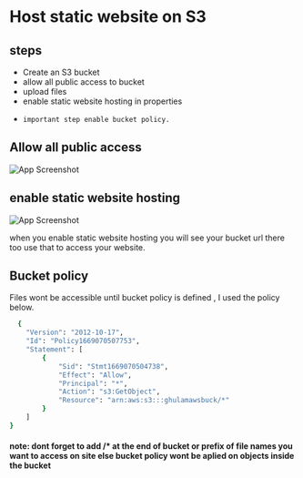 
# Host static website on S3



## steps

- Create an S3 bucket
- allow all public access to bucket
- upload files
- enable static website hosting in properties 
- ```
  important step enable bucket policy.
  ````





## Allow all public access

![App Screenshot](https://imgur.com/mGYzc90)

## enable static website hosting

![App Screenshot](https://imgur.com/pQMzoDW)

when you enable static website hosting you will see your bucket url there too use that to access your website.




## Bucket policy

Files wont be accessible until bucket policy is defined , I used the policy below.


```bash
  {
    "Version": "2012-10-17",
    "Id": "Policy1669070507753",
    "Statement": [
        {
            "Sid": "Stmt1669070504738",
            "Effect": "Allow",
            "Principal": "*",
            "Action": "s3:GetObject",
            "Resource": "arn:aws:s3:::ghulamawsbuck/*"
        }
    ]
}
```
#### note: dont forget to add /* at the end of bucket or prefix of file names you want to access on site else bucket policy wont be aplied on objects inside the bucket
